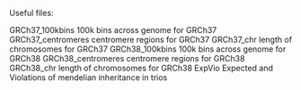 Useful files:

GRCh37_100kbins    100k bins across genome for GRCh37
GRCh37_centromeres centromere regions for GRCh37
GRCh37_chr         length of chromosomes for GRCh37
GRCh38_100kbins    100k bins across genome for GRCh38
GRCh38_centromeres centromere regions for GRCh38
GRCh38_chr         length of chromosomes for GRCh38
ExpVio             Expected and Violations of mendelian inheritance in trios

